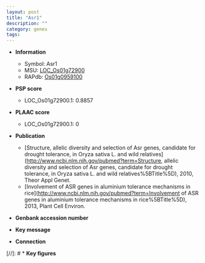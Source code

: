 ```yaml
---
layout: post
title: "Asr1"
description: ""
category: genes
tags: 
---
```


* **Information**  
    + Symbol: Asr1  
    + MSU: [LOC_Os01g72900](http://rice.plantbiology.msu.edu/cgi-bin/ORF_infopage.cgi?orf=LOC_Os01g72900)  
    + RAPdb: [Os01g0959100](http://rapdb.dna.affrc.go.jp/viewer/gbrowse_details/irgsp1?name=Os01g0959100)  

* **PSP score**  
    + LOC_Os01g72900.1: 0.8857 

* **PLAAC score**  
    + LOC_Os01g72900.1: 0 

* **Publication**  
    + [Structure, allelic diversity and selection of Asr genes, candidate for drought tolerance, in Oryza sativa L. and wild relatives](http://www.ncbi.nlm.nih.gov/pubmed?term=Structure, allelic diversity and selection of Asr genes, candidate for drought tolerance, in Oryza sativa L. and wild relatives%5BTitle%5D), 2010, Theor Appl Genet.
    + [Involvement of ASR genes in aluminium tolerance mechanisms in rice](http://www.ncbi.nlm.nih.gov/pubmed?term=Involvement of ASR genes in aluminium tolerance mechanisms in rice%5BTitle%5D), 2013, Plant Cell Environ.

* **Genbank accession number**  

* **Key message**  

* **Connection**  

[//]: # * **Key figures**  


